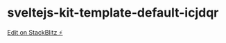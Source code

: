 # sveltejs-kit-template-default-icjdqr

[Edit on StackBlitz ⚡️](https://stackblitz.com/edit/sveltejs-kit-template-default-icjdqr)